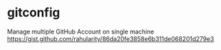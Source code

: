 # gitconfig

Manage multiple GitHub Account on single machine \
https://gist.github.com/rahularity/86da20fe3858e6b311de068201d279e3
 

